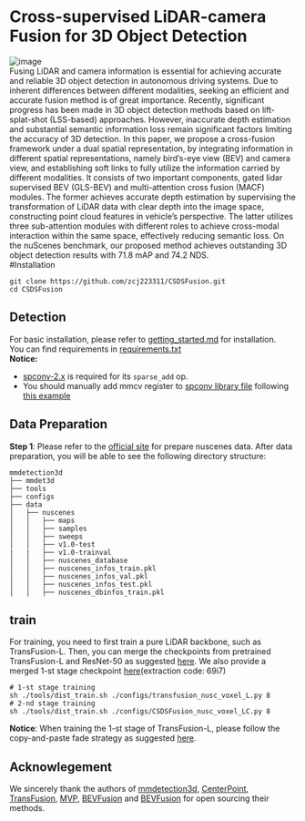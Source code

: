 # Cross-supervised LiDAR-camera Fusion for 3D Object Detection  
![image](https://github.com/user-attachments/assets/9a6103a8-f615-4f04-838b-c5134368749e)  
Fusing LiDAR and camera information is essential for achieving accurate and reliable 3D object
detection in autonomous driving systems. Due to inherent differences between different modalities, seeking
an efficient and accurate fusion method is of great importance. Recently, significant progress has been
made in 3D object detection methods based on lift-splat-shot (LSS-based) approaches. However, inaccurate
depth estimation and substantial semantic information loss remain significant factors limiting the accuracy
of 3D detection. In this paper, we propose a cross-fusion framework under a dual spatial representation,
by integrating information in different spatial representations, namely bird’s-eye view (BEV) and camera
view, and establishing soft links to fully utilize the information carried by different modalities. It consists
of two important components, gated lidar supervised BEV (GLS-BEV) and multi-attention cross fusion
(MACF) modules. The former achieves accurate depth estimation by supervising the transformation of
LiDAR data with clear depth into the image space, constructing point cloud features in vehicle’s perspective.
The latter utilizes three sub-attention modules with different roles to achieve cross-modal interaction within
the same space, effectively reducing semantic loss. On the nuScenes benchmark, our proposed method
achieves outstanding 3D object detection results with 71.8 mAP and 74.2 NDS.   
#Installation  
```
git clone https://github.com/zcj223311/CSDSFusion.git  
cd CSDSFusion
```
## Detection  
For basic installation, please refer to [getting_started.md](docs/getting_started.md) for installation.  
You can find requirements in [requirements.txt](requirements.txt)  
**Notice:** 
- [spconv-2.x](https://github.com/traveller59/spconv) is required for its ```sparse_add``` op.
- You should manually add mmcv register to [spconv library file](https://github.com/traveller59/spconv/blob/v2.1.21/spconv/pytorch/conv.py) following [this example](https://github.com/SxJyJay/MSMDFusion/blob/main/bug_fix/conv.py)

## Data Preparation

**Step 1**: Please refer to the [official site](https://github.com/ADLab-AutoDrive/BEVFusion/blob/main/docs/getting_started.md) for prepare nuscenes data. After data preparation, you will be able to see the following directory structure:
```
mmdetection3d
├── mmdet3d
├── tools
├── configs
├── data
│   ├── nuscenes
│   │   ├── maps
│   │   ├── samples
│   │   ├── sweeps
│   │   ├── v1.0-test
|   |   ├── v1.0-trainval
│   │   ├── nuscenes_database
│   │   ├── nuscenes_infos_train.pkl
│   │   ├── nuscenes_infos_val.pkl
│   │   ├── nuscenes_infos_test.pkl
│   │   ├── nuscenes_dbinfos_train.pkl
```
## train
For training, you need to first train a pure LiDAR backbone, such as TransFusion-L. Then, you can merge the checkpoints from pretrained TransFusion-L and ResNet-50 as suggested [here](https://github.com/XuyangBai/TransFusion/issues/7#issuecomment-1115499891). We also provide a merged 1-st stage checkpoint [here](https://pan.baidu.com/s/1Lj35HXc2Ajv0yWEH6H8g_A?pwd=69i7)(extraction code: 69i7)
```
# 1-st stage training
sh ./tools/dist_train.sh ./configs/transfusion_nusc_voxel_L.py 8
# 2-nd stage training
sh ./tools/dist_train.sh ./configs/CSDSFusion_nusc_voxel_LC.py 8
```
**Notice**: When training the 1-st stage of TransFusion-L, please follow the copy-and-paste fade strategy as suggested [here](https://github.com/XuyangBai/TransFusion/issues/7#issuecomment-1114113329).

## Acknowlegement

We sincerely thank the authors of [mmdetection3d](https://github.com/open-mmlab/mmdetection3d), [CenterPoint](https://github.com/tianweiy/CenterPoint), [TransFusion](https://github.com/XuyangBai/TransFusion), [MVP](https://github.com/tianweiy/MVP), [BEVFusion](https://github.com/ADLab-AutoDrive/BEVFusion) and [BEVFusion](https://github.com/mit-han-lab/bevfusion) for open sourcing their methods.


